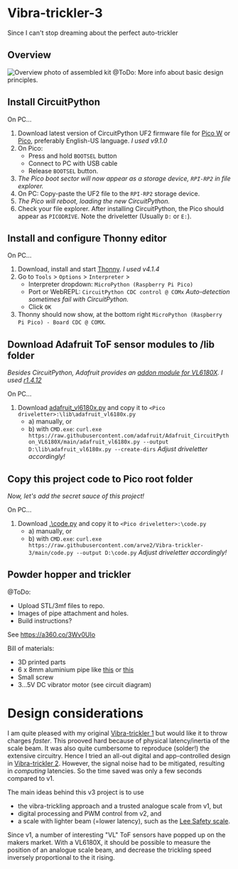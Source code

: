 # Vibra-trickler-3
Since I can't stop dreaming about the perfect auto-trickler

## Overview
![Overview photo of assembled kit](media/overview.jpg)
@ToDo: More info about basic design principles.

## Install CircuitPython
On PC...
1. Download latest version of CircuitPython UF2 firmware file for [Pico W](https://circuitpython.org/board/raspberry_pi_pico_w/) or [Pico](https://circuitpython.org/board/raspberry_pi_pico/), preferably English-US language. _I used v9.1.0_
1. On Pico: 
   - Press and hold `BOOTSEL` button 
   - Connect to PC with USB cable
   - Release `BOOTSEL` button.
1. _The Pico boot sector will now appear as a storage device, `RPI-RP2` in file explorer._
1. On PC: Copy-paste the UF2 file to the `RPI-RP2` storage device.
1. _The Pico will reboot, loading the new CircuitPython._
1. Check your file explorer. After installing CircuitPython, the Pico should appear as `PICODRIVE`. Note the driveletter (Usually `D:` or `E:`).

## Install and configure Thonny editor
On PC...
1. Download, install and start [Thonny](https://thonny.org/). _I used v4.1.4_
1. Go to `Tools` > `Options` > `Interpreter` > 
   - Interpreter dropdown: `MicroPython (Raspberry Pi Pico)`
   - Port or WebREPL: `CircuitPython CDC control @ COMx` _Auto-detection sometimes fail with CircuitPython._
   - Click `OK`
1. Thonny should now show, at the bottom right `MicroPython (Raspberry Pi Pico) - Board CDC @ COMX`.

## Download Adafruit ToF sensor modules to /lib folder
_Besides CircuitPython, Adafruit provides an [addon module for VL6180X](https://github.com/adafruit/Adafruit_CircuitPython_VL6180X/). I used [r1.4.12](https://github.com/adafruit/Adafruit_CircuitPython_VL6180X/releases/tag/1.4.12)_

On PC...
1. Download [adafruit_vl6180x.py](https://github.com/adafruit/Adafruit_CircuitPython_VL6180X/blob/main/adafruit_vl6180x.py) and copy it to `<Pico driveletter>:\lib\adafruit_vl6180x.py` 
   - a) manually, or 
   - b) with `CMD.exe`: `curl.exe https://raw.githubusercontent.com/adafruit/Adafruit_CircuitPython_VL6180X/main/adafruit_vl6180x.py --output D:\lib\adafruit_vl6180x.py --create-dirs` _Adjust driveletter accordingly!_

## Copy this project code to Pico root folder
_Now, let's add the secret sauce of this project!_

On PC...
1. Download [.\code.py](https://github.com/arve2/Vibra-trickler-3/blob/main/code.py) and copy it to `<Pico driveletter>:\code.py` 
   - a) manually, or 
   - b) with `CMD.exe`: `curl.exe https://raw.githubusercontent.com/arve2/Vibra-trickler-3/main/code.py --output D:\code.py` _Adjust driveletter accordingly!_


## Powder hopper and trickler
@ToDo: 
- Upload STL/3mf files to repo.
- Images of pipe attachment and holes.
- Build instructions?

See https://a360.co/3Wv0UIo 

Bill of materials:
- 3D printed parts
- 6 x 8mm aluminium pipe like [this](https://www.byggmax.se/r%C3%B6r-aluminium-silver-%C3%B88x11m-p208114) or [this](https://www.stahl-shop24.de/Alu-Rundrohr-8x1mm-1000mm)
- Small screw
- 3...5V DC vibrator motor (see circuit diagram)

# Design considerations
I am quite pleased with my original [Vibra-trickler 1](https://youtu.be/v3MtZg-lgy8?si=bmgzrVPSmXZy_p-L) but would like it to throw charges _faster_. This prooved hard because of physical latency/inertia of the scale beam. It was also quite cumbersome to reproduce (solder!) the extensive circuitry. Hence I tried an all-out digital and app-controlled design in [Vibra-trickler 2](https://github.com/Arve2/Vibra-trickler-2). However, the signal noise had to be mitigated, resulting in _computing_ latencies. So the time saved was only a few seconds compared to v1. 

The main ideas behind this v3 project is to use
- the vibra-trickling approach and a trusted analogue scale from v1, but 
- digital processing and PWM control from v2, and
- a scale with lighter beam (=lower latency), such as the [Lee Safety scale](https://leeprecision.com/powder-handling-lee-safety-powder-scale).

Since v1, a number of interesting "VL" ToF sensors have popped up on the makers market. With a VL6180X, it should be possible to measure the position of an analogue scale beam, and decrease the trickling speed inversely proportional to the it rising. 